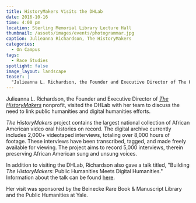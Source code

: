 ```yaml
---
title: HistoryMakers Visits the DHLab
date: 2016-10-16 
time: 4:00 pm
location: Sterling Memorial Library Lecture Hall
thumbnail: /assets/images/events/photogrammar.jpg
caption: Julieanna Richardson, The HistoryMakers
categories: 
  - On Campus
tags:
  - Race Studies
spotlight: false 
image_layout: landscape
teaser: |
  "Julieanna L. Richardson, the Founder and Executive Director of The HistoryMakers nonprofit, visited the DHLab with her team to discuss the need to link public humanities and digital humanities..."
---
```


Julieanna L. Richardson, the Founder and Executive Director of [*The HistoryMakers*](http://www.thehistorymakers.com/) nonprofit, visited the DHLab with her team to discuss the need to link public humanities and digital humanities efforts.

*The HistoryMakers* project contains the largest national collection of African American video oral histories on record. The digital archive currently includes 2,000+ videotaped interviews, totaling over 8,000 hours of footage. These interviews have been transcribed, tagged, and made freely available for viewing. The project aims to record 5,000 interviews, therein preserving African American sung and unsung voices.
   
In addition to visiting the DHLab, Richardson also gave a talk titled, "Building *The HistoryMakers*: Public Humanities Meets Digital Humanities." Information about the talk can be found [here](http://web.library.yale.edu/news/2015/10/1015-building-historymakers-public-humanities-meets-digital).

Her visit was sponsored by the Beinecke Rare Book &amp; Manuscript Library and the Public Humanities at Yale.